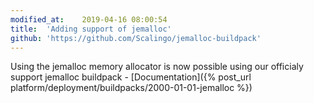 ```yaml
---
modified_at:	2019-04-16 08:00:54
title:	'Adding support of jemalloc'
github: 'https://github.com/Scalingo/jemalloc-buildpack'
---
```


Using the jemalloc memory allocator is now possible using our
officialy support jemalloc buildpack - [Documentation]({% post_url platform/deployment/buildpacks/2000-01-01-jemalloc %})

